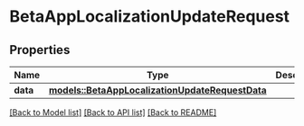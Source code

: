# BetaAppLocalizationUpdateRequest

## Properties

Name | Type | Description | Notes
------------ | ------------- | ------------- | -------------
**data** | [**models::BetaAppLocalizationUpdateRequestData**](BetaAppLocalizationUpdateRequest_data.md) |  | 

[[Back to Model list]](../README.md#documentation-for-models) [[Back to API list]](../README.md#documentation-for-api-endpoints) [[Back to README]](../README.md)


